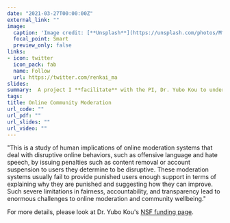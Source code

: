 ```yaml
---
date: "2021-03-27T00:00:00Z"
external_link: ""
image:
  caption: 'Image credit: [**Unsplash**](https://unsplash.com/photos/Mf23RF8xArY)'
  focal_point: Smart
  preview_only: false
links:
- icon: twitter
  icon_pack: fab
  name: Follow
  url: https://twitter.com/renkai_ma
slides: 
summary:  A project I **facilitate** with the PI, Dr. Yubo Kou to understand how esports gamers experience punishments issued by moderation systems, how they reason about moderation mechanisms, and how they adjust their future behaviors.
tags:
title: Online Community Moderation
url_code: ""
url_pdf: ""
url_slides: ""
url_video: ""
---
```

"This is a study of human implications of online moderation systems that deal with disruptive online behaviors, such as offensive language and hate speech, by issuing penalties such as content removal or account suspension to users they determine to be disruptive. These moderation systems usually fail to provide punished users enough support in terms of explaining why they are punished and suggesting how they can improve. Such severe limitations in fairness, accountability, and transparency lead to enormous challenges to online moderation and community wellbeing."

For more details, please look at Dr. Yubo Kou's [NSF funding page](https://www.nsf.gov/awardsearch/showAward?AWD_ID=2006854&HistoricalAwards=false).

